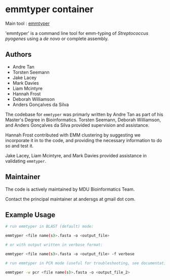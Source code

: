 # emmtyper container

Main tool : [emmtyper](https://github.com/MDU-PHL/emmtyper)

'emmtyper' is a command line tool for emm-typing of _Streptococcus pyogenes_ using a _de novo_ or complete assembly.

## Authors

- Andre Tan
- Torsten Seemann
- Jake Lacey
- Mark Davies
- Liam Mcintyre
- Hannah Frost
- Deborah Williamson
- Anders Gon&ccedil;alves da Silva

The codebase for `emmtyper` was primarly written by Andre Tan as part of his Master's
Degree in Bioinformatics. Torsten Seemann, Deborah Williamson, and Anders Gon&ccedil;alves da Silva provided supervision and assistance.

Hannah Frost contributed with EMM clustering by suggesting we incorporate it in to the code, and providing the necessary information to do so and test it.

Jake Lacey, Liam Mcintyre, and Mark Davies provided assistance in validating `emmtyper`.

## Maintainer

The code is actively maintained by MDU Bioinformatics Team.

Contact the principal maintainer at andersgs at gmail dot com.

## Example Usage

```bash
# run emmtyper in BLAST (default) mode:

emmtyper <file name(s)>.fasta -o <output_file>

# or with output written in verbose format:

emmtyper <file name(s)>.fasta -o <output_file> -f verbose

# run emmtyper in PCR mode (useful for troubleshooting, see documentation)

emmtyper -w pcr <file name(s)>.fasta -o <output_file_2> 

```
